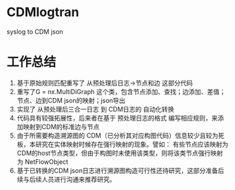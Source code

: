 # CDMlogtran
syslog to CDM json


# 工作总结

1. 基于原始规则匹配重写了 从预处理后日志->节点和边 这部分代码
2. 重写了G = nx.MultiDiGraph 这个类，包含节点添加、查找；边添加、差值；节点、边到CDM json的映射；json导出
3. 实现了 从预处理后三合一日志 到 CDM日志的 自动化转换
4. 代码具有较强拓展性，后来者在基于 预处理日志的格式 编写相应规则，来添加映射到CDM的标准边与节点
5. 由于所需要构造溯源图的 CDM（已分析其对应构图代码）信息较少且较为死板，本研究在实体映射时候存在强行映射的现象。譬如： 有些节点应该映射为CDM的host节点类型，但由于构图时未使用该类型，则将该类节点强行映射为 NetFlowObject
6. 基于已转换的CDM json日志进行溯源图构造可行性还待研究，这部分准备后续与后续人员进行沟通来推荐研究。
